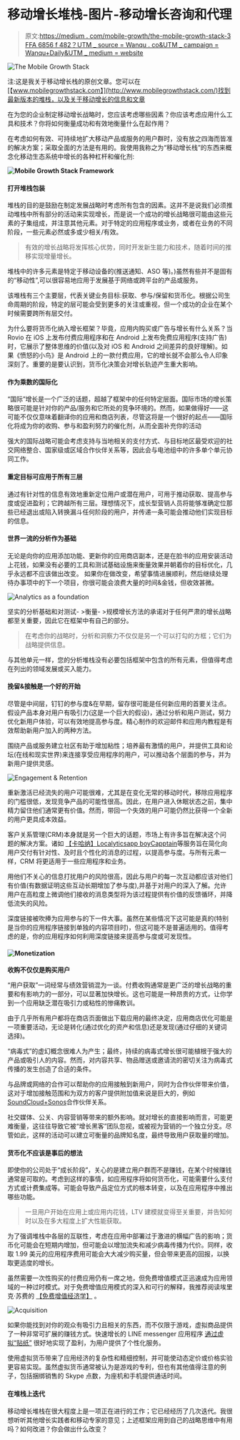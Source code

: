 # 移动增长堆栈-图片-移动增长咨询和代理

> 原文:[https://medium . com/mobile-growth/the-mobile-growth-stack-3 FFA 6856 f 482？UTM _ source = Wanqu . co&UTM _ campaign = Wanqu+Daily&UTM _ medium = website](https://medium.com/mobile-growth/the-mobile-growth-stack-3ffa6856f482?utm_source=wanqu.co&utm_campaign=Wanqu+Daily&utm_medium=website)

 <noscript><img decoding="async" class="aligncenter wp-image-85237 size-full" src="../Images/665562bdf5e3f9fa5f74f7c13fe45492.png" alt="The Mobile Growth Stack " srcset="https://phiture.com/wp-content/uploads/2014/11/The-Mobile-Growth-Stack-min.png 2000w, https://phiture.com/wp-content/uploads/2014/11/The-Mobile-Growth-Stack-min-300x164.png 300w, https://phiture.com/wp-content/uploads/2014/11/The-Mobile-Growth-Stack-min-1024x561.png 1024w, https://phiture.com/wp-content/uploads/2014/11/The-Mobile-Growth-Stack-min-768x420.png 768w, https://phiture.com/wp-content/uploads/2014/11/The-Mobile-Growth-Stack-min-1536x841.png 1536w" sizes="(max-width: 2000px) 100vw, 2000px" data-original-src="https://phiture.com/wp-content/uploads/2014/11/The-Mobile-Growth-Stack-min.png"/></noscript> 

注:这是我关于移动增长栈的原创文章。您可以在[【www.mobilegrowthstack.com】](http://www.mobilegrowthstack.com/)找到最新版本的堆栈，以及关于移动增长的信息和文章

在为您的企业制定移动增长战略时，您应该考虑哪些因素？你应该考虑应用什么工具和技术？你将如何衡量成功和有效地衡量什么在起作用？

在考虑如何有效、可持续地扩大移动产品或服务的用户群时，没有放之四海而皆准的解决方案；采取全面的方法是有用的。我使用我称之为“移动增长栈”的东西来概念化移动生态系统中增长的各种杠杆和催化剂:

 **<noscript><img decoding="async" class="aligncenter wp-image-85238 size-full" src="../Images/d4bb786c4172f2055549466aeb667896.png" alt="Mobile Growth Stack Framework" srcset="https://phiture.com/wp-content/uploads/2014/11/Mobile-Growth-Stack-Framework-min.png 1091w, https://phiture.com/wp-content/uploads/2014/11/Mobile-Growth-Stack-Framework-min-300x214.png 300w, https://phiture.com/wp-content/uploads/2014/11/Mobile-Growth-Stack-Framework-min-1024x732.png 1024w, https://phiture.com/wp-content/uploads/2014/11/Mobile-Growth-Stack-Framework-min-768x549.png 768w" sizes="(max-width: 1091px) 100vw, 1091px" data-original-src="https://phiture.com/wp-content/uploads/2014/11/Mobile-Growth-Stack-Framework-min.png"/></noscript>** 

#### **打开堆栈包装**

堆栈的目的是鼓励在制定发展战略时考虑所有包含的因素。这并不是说我们必须推动堆栈中所有部分的活动来实现增长，而是说一个成功的增长战略很可能由这些元素的子集组成，并注意其他元素。对于特定的应用程序或业务，或者在业务的不同阶段，一些元素必然或多或少相关/有效。

> 有效的增长战略将发挥核心优势，同时开发新生能力和技术，随着时间的推移实现增量增长。

堆栈中的许多元素是特定于移动设备的(推送通知、ASO 等)。)虽然有些并不是固有的“移动性”,可以很容易地应用于发展基于网络或跨平台的产品或服务。

该堆栈有三个主要层，代表关键业务目标:获取、参与/保留和货币化。根据公司生命周期的阶段，特定的层可能会受到更多的关注或重视，但一个成功的企业在某个时候需要跨所有层交付。

为什么要将货币化纳入增长框架？毕竟，应用内购买或广告与增长有什么关系？当 Rovio 在 iOS 上发布付费应用程序和在 Android 上发布免费应用程序(支持广告)时，它展示了整体思维的价值(以及对 iOS 和 Android 之间差异的良好理解)。如果《愤怒的小鸟》是 Android 上的一款付费应用，它的增长就不会那么令人印象深刻了。重要的是要认识到，货币化决策会对增长轨迹产生重大影响。

#### **作为乘数的国际化**

“国际”增长是一个广泛的话题，超越了框架中的任何特定层面。国际市场的增长策略很可能是针对你的产品/服务和它所处的竞争环境的。然而，如果做得好——这可能不仅仅意味着翻译你的应用和商店列表，尽管这将是一个很好的起点——国际化将成为你的收购、参与和盈利努力的催化剂，从而全面补充你的活动

强大的国际战略可能会考虑支持与当地相关的支付方式、与目标地区最受欢迎的社交网络整合、国家级或区域合作伙伴关系等，因此会与电池组中的许多单个单元协同工作。

#### **重定目标可应用于所有三层**

通过有针对性的信息有效地重新定位用户或潜在用户，可用于推动获取、提高参与度或促进盈利；它跨越所有三层。理想情况下，成长型营销人员将能够准确定位那些已经退出或陷入转换漏斗任何阶段的用户，并传递一条可能会推动他们实现目标的信息。

#### **世界一流的分析作为基础**

无论是向你的应用添加功能、更新你的应用商店副本，还是在脸书的应用安装活动上花钱，如果没有必要的工具和测试基础设施来衡量效果并朝着你的目标优化，几乎永远都不应该做出改变。 如果你在做改变，希望事情进展顺利，然后继续处理待办事项中的下一个项目，你很可能会浪费大量的时间&金钱，但收效甚微。

 <noscript><img decoding="async" class="aligncenter wp-image-85239 size-full" src="../Images/56942560b769e737265b11cd575fcd86.png" alt="Analytics as a foundation" srcset="https://phiture.com/wp-content/uploads/2014/11/Analytics-as-a-foundation-min.png 1273w, https://phiture.com/wp-content/uploads/2014/11/Analytics-as-a-foundation-min-300x82.png 300w, https://phiture.com/wp-content/uploads/2014/11/Analytics-as-a-foundation-min-1024x282.png 1024w, https://phiture.com/wp-content/uploads/2014/11/Analytics-as-a-foundation-min-768x211.png 768w" sizes="(max-width: 1273px) 100vw, 1273px" data-original-src="https://phiture.com/wp-content/uploads/2014/11/Analytics-as-a-foundation-min.png"/></noscript> 

坚实的分析基础和对测试- >衡量- >规模增长方法的承诺对于任何严肃的增长战略都至关重要，因此它在框架中有自己的部分。

> 在考虑你的战略时，分析和洞察力不仅仅是另一个可以打勾的方框；它们为战略提供信息。

与其他单元一样，您的分析堆栈没有必要包括框架中包含的所有元素，但值得考虑在列出的领域发展或买入能力。

#### **挽留&接触是一个好的开始**

尽管是中间层，钉钉的参与度&在早期，留存很可能是任何新应用的首要关注点。假设产品本身对用户有吸引力(这是一个巨大的假设)，通过分析和用户测试，努力优化新用户体验，可以有效地提高参与度。精心制作的欢迎邮件和应用内教程是有效帮助新用户加入的两种方法。

围绕产品或服务建立社区有助于增加粘性；培养最有激情的用户，并提供工具和论坛(在线和现实世界)来连接享受应用程序的用户，可以推动各个层面的参与，并为新用户提供灵感。

 <noscript><img decoding="async" class="aligncenter wp-image-85240 size-full" src="../Images/7c57b45812b847e20f1f0a83984d7e51.png" alt="Engagement &amp; Retention" srcset="https://phiture.com/wp-content/uploads/2014/11/Engagement-Retention-min.png 1239w, https://phiture.com/wp-content/uploads/2014/11/Engagement-Retention-min-300x118.png 300w, https://phiture.com/wp-content/uploads/2014/11/Engagement-Retention-min-1024x404.png 1024w, https://phiture.com/wp-content/uploads/2014/11/Engagement-Retention-min-768x303.png 768w" sizes="(max-width: 1239px) 100vw, 1239px" data-original-src="https://phiture.com/wp-content/uploads/2014/11/Engagement-Retention-min.png"/></noscript> 

重新激活已经流失的用户可能很难，尤其是在变化无常的移动时代，移除应用程序的门槛很低，发现竞争产品的可能性很高。因此，在用户进入休眠状态之前，集中精力留住他们通常更有价值。然而，带回一个失效的用户可能仍然比获得一个全新的用户更具成本效益。

客户关系管理(CRM)本身就是另一个巨大的话题，市场上有许多旨在解决这个问题的解决方案。诸如 [【卡哈纳】](https://www.kahuna.com/)[Localytics](http://www.localytics.com/)[app boy](https://www.appboy.com/)[Capptain](http://www.capptain.com/)等服务旨在简化向用户交付有针对性、及时且个性化的消息的过程，以提高参与度。与所有元素一样，CRM 将更适用于一些应用程序和业务。

用他们不关心的信息打扰用户的风险很高，因此与用户的每一次互动都应该对他们有价值(有数据证明这些互动长期增加了参与度),并基于对用户的深入了解。允许用户在高粒度上微调他们接收的消息类型将为该过程提供有价值的反馈循环，并降低流失的风险。

深度链接被吹捧为应用参与的下一件大事。虽然在某些情况下这可能是真的(特别是当你的应用程序链接到单独的内容项目时)，但这可能不是普遍适用的。值得考虑的是，你的应用程序如何利用深度链接来提高参与度或可发现性。

####  **<noscript><img decoding="async" class="aligncenter wp-image-85241 size-full" src="../Images/8dd3e802b44ab5cfaccaa4385e1729d8.png" alt="Monetization " srcset="https://phiture.com/wp-content/uploads/2014/11/Monetization-min.png 1274w, https://phiture.com/wp-content/uploads/2014/11/Monetization-min-300x132.png 300w, https://phiture.com/wp-content/uploads/2014/11/Monetization-min-1024x449.png 1024w, https://phiture.com/wp-content/uploads/2014/11/Monetization-min-768x337.png 768w" sizes="(max-width: 1274px) 100vw, 1274px" data-original-src="https://phiture.com/wp-content/uploads/2014/11/Monetization-min.png"/></noscript>** 

**收购不仅仅是购买用户**

“用户获取”一词经常与绩效营销混为一谈。付费收购通常是更广泛的增长战略的重要和有影响力的一部分，可以显著加快增长。这也可能是一种昂贵的方式，让你学到一个应用缺乏潜在吸引力或粘性的惨痛教训。

由于几乎所有用户都将在商店页面做出下载应用的最终决定，应用商店优化可能是一项重要活动，无论是转化(通过优化的资产和信息)还是发现(通过仔细的关键词选择)。

“病毒式”的虚幻概念很难人为产生；最终，持续的病毒式增长很可能植根于强大的产品或吸引人的内容。然而，对内容共享、物品赠送或邀请流的密切关注为病毒式传播的发生创造了合适的条件。

与品牌或网络的合作可以帮助你的应用接触到新用户，同时为合作伙伴带来价值，这对于增加接触范围和为双方的客户提供附加值来说是巨大的，例如[SoundCloud+Sonos](https://sonos.soundcloud.com/)合作伙伴关系。

社交媒体、公关、内容营销等带来的额外影响。就对增长的直接影响而言，可能更难衡量，这往往导致它被“增长黑客”团队忽视，或被视为营销的一个独立分支。尽管如此，这样的活动可以建立可衡量的品牌知名度，最终导致用户获取量的增加。

#### **货币化不应该是事后的想法**

即使你的公司处于“成长阶段”，关心的是建立用户群而不是赚钱，在某个时候赚钱通常是可取的。考虑到这样的事情，如应用程序将如何货币化，可能需要什么支付方式或计费集成等。可能会导致产品定位方式的根本转变，以及在应用程序中推出哪些功能。

> 一旦用户开始在应用上或应用内花钱，LTV 建模就变得至关重要，并告知何时以及在多大程度上扩大性能获取。

为了强调堆栈中各层的互联性，考虑在应用中部署过于激进的横幅广告的影响；货币化可能会在短期内增加，但可能会以增加流失和减少病毒传播为代价。同样，收取 1.99 美元的应用程序费用可能会大大减少购买量，但会带来更高的回报，以换取更适度的增长。

虽然需要一次性购买的付费应用仍有一席之地，但免费增值模式正迅速成为应用领域的一种过时模式。对于免费增值应用模式的深入和可行的解释，我推荐阅读埃里克·苏费的 [【免费增值经济学】](https://www.amazon.com/gp/product/0124166903/ref=as_li_tl?ie=UTF8&camp=1789&creative=9325&creativeASIN=0124166903&linkCode=as2&tag=andycamobile-20&linkId=GFASLHCM3DLUWLI5) 。

 <noscript><img decoding="async" class="aligncenter wp-image-85242 size-full" src="../Images/01afaea4645e3cea8747e5c4d7208a31.png" alt="Acquisition" srcset="https://phiture.com/wp-content/uploads/2014/11/Acquisition-min.png 1241w, https://phiture.com/wp-content/uploads/2014/11/Acquisition-min-300x111.png 300w, https://phiture.com/wp-content/uploads/2014/11/Acquisition-min-1024x379.png 1024w, https://phiture.com/wp-content/uploads/2014/11/Acquisition-min-768x284.png 768w" sizes="(max-width: 1241px) 100vw, 1241px" data-original-src="https://phiture.com/wp-content/uploads/2014/11/Acquisition-min.png"/></noscript> 

如果你能找到对你的观众有吸引力且相关的东西，而不仅限于游戏，虚拟商品提供了一种非常可扩展的赚钱方式。快速增长的 LINE messenger 应用程序 [通过虚拟“贴纸”](http://blogs.wsj.com/digits/2014/11/19/deloitte-koreas-kakao-fastest-growing-tech-firm-in-asia/) 很好地实现了盈利，为用户提供了个性化服务。

使用虚拟货币带来了应用经济的复杂性和精细控制，并可能使动态定价或价格实验更容易实现。虽然虚拟货币通常被认为是游戏的专利，但也有其他值得注意的例子，包括捆绑销售的 Skype 点数，为座机和手机提供通话时间。

#### **在堆栈上迭代**

移动增长堆栈在很大程度上是一项正在进行的工作；它已经经历了几次迭代。我很想听听其他增长实践者和移动专家的意见；上述框架应用到自己的战略思维中有用吗？如何改进？你会做出什么改变？